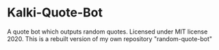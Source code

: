 # Kalki-Quote-Bot
A quote bot which outputs random quotes.
Licensed under MIT license 2020.
This is a rebuilt version of my own repository "random-quote-bot"
